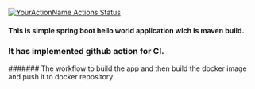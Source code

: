 [![YourActionName Actions Status](https://github.com/AmeenKibria/ghahello/workflows/maven/badge.svg)](https://github.com/AmeenKibria/ghahello/actions)


#### This is simple spring boot hello world application wich is maven build.


### It has implemented github action for CI.

####### The workflow to build the app and then build the docker image and push it to docker repository
